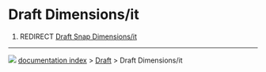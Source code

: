 # Draft Dimensions/it
1.  REDIRECT [Draft Snap Dimensions/it](Draft_Snap_Dimensions/it.md)



---
![](images/Button_right.svg) [documentation index](../README.md) > [Draft](Draft_Workbench.md) > Draft Dimensions/it
